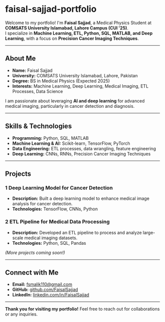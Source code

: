 # faisal-sajjad-portfolio

Welcome to my portfolio! I'm **Faisal Sajjad**, a Medical Physics Student at **COMSATS University Islamabad, Lahore Campus (CUI '25)**.  
I specialize in **Machine Learning, ETL, Python, SQL, MATLAB, and Deep Learning**, with a focus on **Precision Cancer Imaging Techniques**.

---

##  About Me

- **Name:** Faisal Sajjad  
- **University:** COMSATS University Islamabad, Lahore, Pakistan  
- **Degree:** BS in Medical Physics (Expected 2025)  
- **Interests:** Machine Learning, Deep Learning, Medical Imaging, ETL Processes, Data Science  

I am passionate about leveraging **AI and deep learning** for advanced medical imaging, particularly in cancer detection and diagnosis.  

---

##  Skills & Technologies

- **Programming:** Python, SQL, MATLAB  
- **Machine Learning & AI:** Scikit-learn, TensorFlow, PyTorch  
- **Data Engineering:** ETL processes, data wrangling, feature engineering  
- **Deep Learning:** CNNs, RNNs, Precision Cancer Imaging Techniques  

---

##  Projects

### 1️ **Deep Learning Model for Cancer Detection**  
- **Description:** Built a deep learning model to enhance medical image analysis for cancer detection.  
- **Technologies:** TensorFlow, CNNs, Python  

### 2 **ETL Pipeline for Medical Data Processing**  
- **Description:** Developed an ETL pipeline to process and analyze large-scale medical imaging datasets.  
- **Technologies:** Python, SQL, Pandas  

*(More projects coming soon!)*

---

##  Connect with Me

- **Email:** [fsmalik110@gmail.com](mailto:fsmalik110@gmail.com)  
- **GitHub:** [github.com/FaisalSajjad](https://github.com/FaisalSajjad)  
- **LinkedIn:** [linkedin.com/in/FaisalSajjad](https://linkedin.com/in/FaisalSajjad)  

---

 **Thank you for visiting my portfolio!** Feel free to reach out for collaborations or any inquiries.

